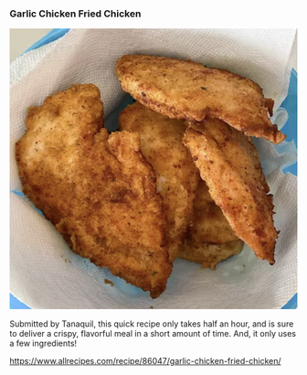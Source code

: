 ### Garlic Chicken Fried Chicken

![picture](/markdown/modules/nutrition/recipes/images/Garlic_chicken.png)

Submitted by Tanaquil, this quick recipe only takes half an hour, and is sure to deliver a crispy, flavorful meal in a short amount of time. And, it only uses a few ingredients!

https://www.allrecipes.com/recipe/86047/garlic-chicken-fried-chicken/
